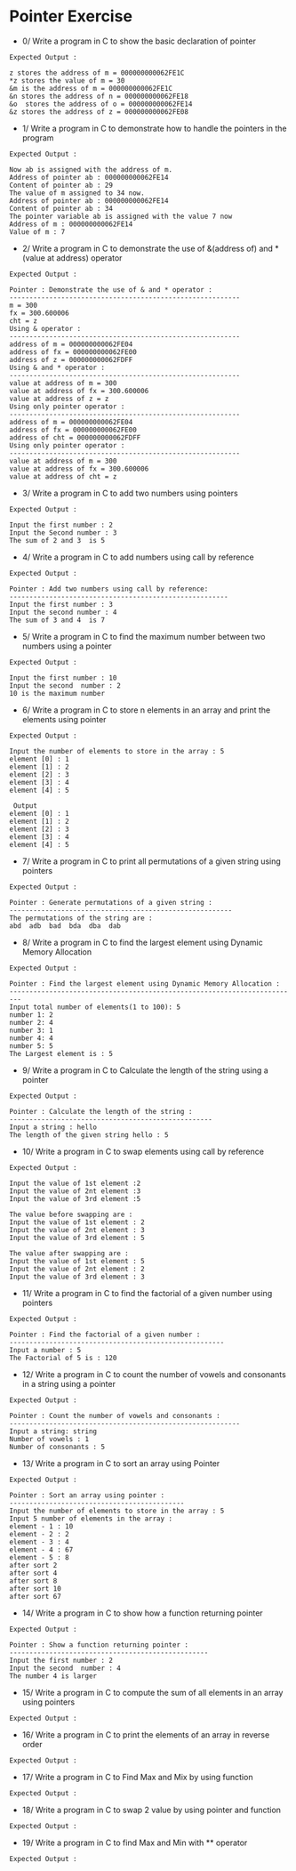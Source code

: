 # Pointer Exercise

- 0/ Write a program in C to show the basic declaration of pointer
```
Expected Output :

z stores the address of m = 000000000062FE1C
*z stores the value of m = 30
&m is the address of m = 000000000062FE1C
&n stores the address of n = 000000000062FE18
&o  stores the address of o = 000000000062FE14
&z stores the address of z = 000000000062FE08

```
- 1/ Write a program in C to demonstrate how to handle the pointers in the program
```
Expected Output :

Now ab is assigned with the address of m.
Address of pointer ab : 000000000062FE14
Content of pointer ab : 29
The value of m assigned to 34 now.
Address of pointer ab : 000000000062FE14
Content of pointer ab : 34
The pointer variable ab is assigned with the value 7 now
Address of m : 000000000062FE14
Value of m : 7

```
- 2/ Write a program in C to demonstrate the use of &(address of) and *(value at address) operator 
```
Expected Output :

Pointer : Demonstrate the use of & and * operator :
----------------------------------------------------------
m = 300
fx = 300.600006
cht = z
Using & operator :
----------------------------------------------------------
address of m = 000000000062FE04
address of fx = 000000000062FE00
address of z = 000000000062FDFF
Using & and * operator :
----------------------------------------------------------
value at address of m = 300
value at address of fx = 300.600006
value at address of z = z
Using only pointer operator :
----------------------------------------------------------
address of m = 000000000062FE04
address of fx = 000000000062FE00
address of cht = 000000000062FDFF
Using only pointer operator :
----------------------------------------------------------
value at address of m = 300
value at address of fx = 300.600006
value at address of cht = z
```
- 3/ Write a program in C to add two numbers using pointers 
```
Expected Output :

Input the first number : 2
Input the Second number : 3
The sum of 2 and 3  is 5
```
- 4/ Write a program in C to add numbers using call by reference
```
Expected Output :

Pointer : Add two numbers using call by reference:
-------------------------------------------------------
Input the first number : 3
Input the second number : 4
The sum of 3 and 4  is 7
```
- 5/ Write a program in C to find the maximum number between two numbers using a pointer
```
Expected Output :

Input the first number : 10
Input the second  number : 2
10 is the maximum number
```
- 6/ Write a program in C to store n elements in an array and print the elements using pointer
```
Expected Output :

Input the number of elements to store in the array : 5
element [0] : 1
element [1] : 2
element [2] : 3
element [3] : 4
element [4] : 5

 Output
element [0] : 1
element [1] : 2
element [2] : 3
element [3] : 4
element [4] : 5
```
- 7/ Write a program in C to print all permutations of a given string using pointers
```
Expected Output :

Pointer : Generate permutations of a given string :
--------------------------------------------------------
The permutations of the string are :
abd  adb  bad  bda  dba  dab
```
- 8/ Write a program in C to find the largest element using Dynamic Memory Allocation
```
Expected Output :

Pointer : Find the largest element using Dynamic Memory Allocation :
-------------------------------------------------------------------------
Input total number of elements(1 to 100): 5
number 1: 2
number 2: 4
number 3: 1
number 4: 4
number 5: 5
The Largest element is : 5
```
- 9/ Write a program in C to Calculate the length of the string using a pointer
```
Expected Output :

Pointer : Calculate the length of the string :
---------------------------------------------------
Input a string : hello
The length of the given string hello : 5
```
- 10/ Write a program in C to swap elements using call by reference
```
Expected Output :

Input the value of 1st element :2
Input the value of 2nt element :3
Input the value of 3rd element :5

The value before swapping are :
Input the value of 1st element : 2
Input the value of 2nt element : 3
Input the value of 3rd element : 5

The value after swapping are :
Input the value of 1st element : 5
Input the value of 2nt element : 2
Input the value of 3rd element : 3
```
- 11/ Write a program in C to find the factorial of a given number using pointers
```
Expected Output :

Pointer : Find the factorial of a given number :
------------------------------------------------------
Input a number : 5
The Factorial of 5 is : 120
```
- 12/ Write a program in C to count the number of vowels and consonants in a string using a pointer
```
Expected Output :

Pointer : Count the number of vowels and consonants :
----------------------------------------------------------
Input a string: string
Number of vowels : 1
Number of consonants : 5
```
- 13/ Write a program in C to sort an array using Pointer
```
Expected Output :

Pointer : Sort an array using pointer :
--------------------------------------------
Input the number of elements to store in the array : 5
Input 5 number of elements in the array :
element - 1 : 10
element - 2 : 2
element - 3 : 4
element - 4 : 67
element - 5 : 8
after sort 2
after sort 4
after sort 8
after sort 10
after sort 67
```
- 14/ Write a program in C to show how a function returning pointer
```
Expected Output :

Pointer : Show a function returning pointer :
--------------------------------------------------
Input the first number : 2
Input the second  number : 4
The number 4 is larger
```
- 15/ Write a program in C to compute the sum of all elements in an array using pointers
```
Expected Output :

```
- 16/ Write a program in C to print the elements of an array in reverse order
```
Expected Output :

```
- 17/ Write a program in C to Find Max and Mix by using function
```
Expected Output :

```
- 18/ Write a program in C to swap 2 value by using pointer and function
```
Expected Output :

```
- 19/ Write a program in C to find Max and Min with ** operator
```
Expected Output :

```
